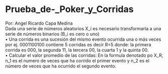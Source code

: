 # Prueba_de-_Poker_y_Corridas
Por: Angel Ricardo Capa Medina  
Dada una serie de números aleatorios X_i es necesario transformarla a
una serie de números binarios (B_i es cero o uno)  
• Una corrida es una sucesión del mismo evento ocurrida una o más veces
por ej. 0001100100 contiene 5 corridas es decir R=5 donde: la primera
corrida es 000, la segunda 11, la tercera 00, la cuarta 1 y la quinta 00.  
• Calcular el valor promedio de las corridas: En la formula denotado po
X_R, n_1 es el numero de veces que ha corrido el primer evento y n_2 es
el número de veces que ha ocurrido el segundo evento.  
